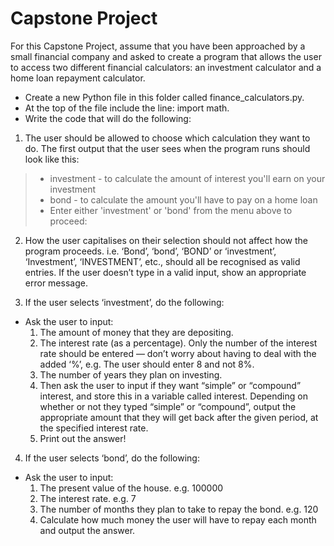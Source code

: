# Capstone Project
For this Capstone Project, assume that you have been approached by a small financial company and asked to create a program that allows the user to access two different financial calculators: an investment calculator and a home loan repayment calculator.
- Create a new Python file in this folder called finance_calculators.py.
- At the top of the file include the line: import math.
- Write the code that will do the following:
  
1. The user should be allowed to choose which calculation they want to do. The first output that the user sees when the program runs should look like this:
> - investment - to calculate the amount of interest you'll earn on your investment
> - bond - to calculate the amount you'll have to pay on a home loan
> - Enter either 'investment' or 'bond' from the menu above to proceed:

2. How the user capitalises on their selection should not affect how the program proceeds. i.e. ‘Bond’, ‘bond’, ‘BOND’ or ‘investment’, ‘Investment’, ‘INVESTMENT’, etc., should all be recognised as valid entries. If the user doesn’t type in a valid input, show an appropriate error message.

3. If the user selects ‘investment’, do the following:
- Ask the user to input:
  1. The amount of money that they are depositing.
  2. The interest rate (as a percentage). Only the number of the interest rate should be entered — don’t worry about having to deal with the added ‘%’, e.g. The user should enter 8 and not 8%.
  3. The number of years they plan on investing.
  4. Then ask the user to input if they want “simple” or “compound” interest, and store this in a variable called interest. Depending on whether or not they typed “simple” or “compound”, output the appropriate amount that they will get back after the given period, at the specified interest rate. 
  5. Print out the answer!

4. If the user selects ‘bond’, do the following:
- Ask the user to input:
  1. The present value of the house. e.g. 100000
  2. The interest rate. e.g. 7
  3. The number of months they plan to take to repay the bond. e.g. 120
  4. Calculate how much money the user will have to repay each month and output the answer.
